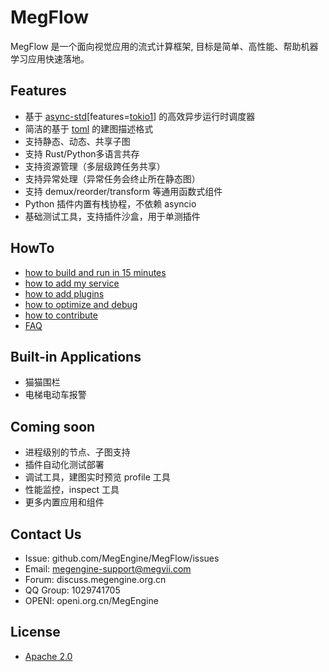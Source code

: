 # MegFlow
MegFlow 是一个面向视觉应用的流式计算框架, 目标是简单、高性能、帮助机器学习应用快速落地。

## Features
- 基于 [async-std](https://github.com/async-rs/async-std)[features=[tokio1](https://github.com/tokio-rs/tokio)] 的高效异步运行时调度器
- 简洁的基于 [toml](https://toml.io/en/) 的建图描述格式
- 支持静态、动态、共享子图
- 支持 Rust/Python多语言共存
- 支持资源管理（多层级跨任务共享）
- 支持异常处理（异常任务会终止所在静态图）
- 支持 demux/reorder/transform 等通用函数式组件
- Python 插件内置有栈协程，不依赖 asyncio
- 基础测试工具，支持插件沙盒，用于单测插件
  
## HowTo
* [how to build and run in 15 minutes](docs/how-to-build.zh.md)
* [how to add my service](docs/how-to-add-graph.zh.md)
* [how to add plugins](docs/how-to-add-plugins.zh.md)
* [how to optimize and debug](docs/how-to-debug.zh.md)
* [how to contribute](docs/how-to-contribute.zh.md)
* [FAQ](docs/FAQ.zh.md)

## Built-in Applications
* 猫猫围栏
* 电梯电动车报警

## Coming soon
- 进程级别的节点、子图支持
- 插件自动化测试部署
- 调试工具，建图实时预览 profile 工具
- 性能监控，inspect 工具
- 更多内置应用和组件

## Contact Us
  * Issue: github.com/MegEngine/MegFlow/issues
  * Email: megengine-support@megvii.com
  * Forum: discuss.megengine.org.cn
  * QQ Group: 1029741705
  * OPENI: openi.org.cn/MegEngine

## License
- [Apache 2.0](LICENSE)